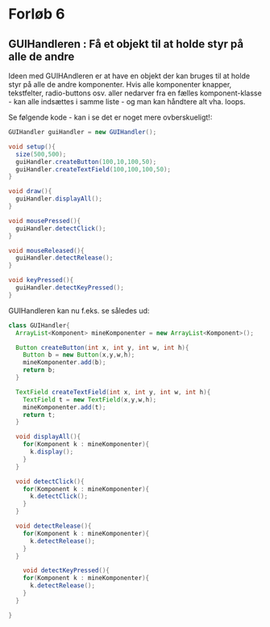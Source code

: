 # Forløb 6
## GUIHandleren : Få et objekt til at holde styr på alle de andre

Ideen med GUIHAndleren er at have en objekt der kan bruges til at holde styr på alle de andre komponenter.
Hvis alle komponenter knapper, tekstfelter, radio-buttons osv. aller nedarver fra en fælles komponent-klasse - kan alle indsættes i samme liste - og man kan håndtere alt vha. loops.

Se følgende kode - kan i se det er noget mere ovberskueligt!:
```java
GUIHandler guiHandler = new GUIHandler();

void setup(){
  size(500,500);
  guiHandler.createButton(100,10,100,50);
  guiHandler.createTextField(100,100,100,50);
}

void draw(){
  guiHandler.displayAll();
}

void mousePressed(){
  guiHandler.detectClick();
}

void mouseReleased(){
  guiHandler.detectRelease();
}

void keyPressed(){
  guiHandler.detectKeyPressed();
}
```

GUIHandleren kan nu f.eks. se således ud:

```java
class GUIHandler{
  ArrayList<Komponent> mineKomponenter = new ArrayList<Komponent>();

  Button createButton(int x, int y, int w, int h){
    Button b = new Button(x,y,w,h);
    mineKomponenter.add(b);
    return b;
  }

  TextField createTextField(int x, int y, int w, int h){
    TextField t = new TextField(x,y,w,h);
    mineKomponenter.add(t);
    return t;  
  }

  void displayAll(){
    for(Komponent k : mineKomponenter){
      k.display();
    }
  }

  void detectClick(){
    for(Komponent k : mineKomponenter){
      k.detectClick();
    }
  }

  void detectRelease(){
    for(Komponent k : mineKomponenter){
      k.detectRelease();
    }  
  }

    void detectKeyPressed(){
    for(Komponent k : mineKomponenter){
      k.detectRelease();
    }  
  }

}
```

